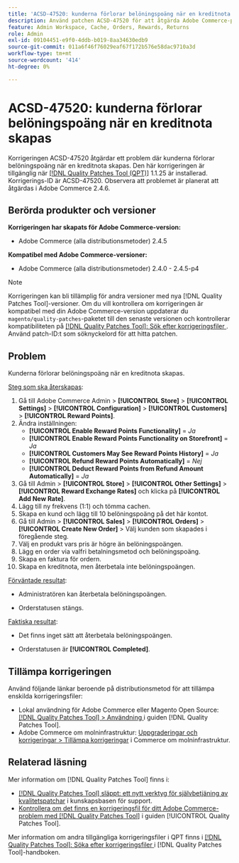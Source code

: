 ```yaml
---
title: 'ACSD-47520: kunderna förlorar belöningspoäng när en kreditnota skapas'
description: Använd patchen ACSD-47520 för att åtgärda Adobe Commerce-problemet där kunderna förlorar belöningspoäng när en kreditnota skapas.
feature: Admin Workspace, Cache, Orders, Rewards, Returns
role: Admin
exl-id: 09104451-e9f0-4ddb-b019-8aa34630edb9
source-git-commit: 011a6f46f76029eaf67f172b576e58dac9710a3d
workflow-type: tm+mt
source-wordcount: '414'
ht-degree: 0%

---
```


# ACSD-47520: kunderna förlorar belöningspoäng när en kreditnota skapas

Korrigeringen ACSD-47520 åtgärdar ett problem där kunderna förlorar belöningspoäng när en kreditnota skapas. Den här korrigeringen är tillgänglig när [[!DNL Quality Patches Tool (QPT)]](https://experienceleague.adobe.com/en/docs/commerce-operations/tools/quality-patches-tool/quality-patches-tool-to-self-serve-quality-patches) 1.1.25 är installerad. Korrigerings-ID är ACSD-47520. Observera att problemet är planerat att åtgärdas i Adobe Commerce 2.4.6.

## Berörda produkter och versioner

**Korrigeringen har skapats för Adobe Commerce-version:**
* Adobe Commerce (alla distributionsmetoder) 2.4.5

**Kompatibel med Adobe Commerce-versioner:**
* Adobe Commerce (alla distributionsmetoder) 2.4.0 - 2.4.5-p4

>[!NOTE]
>
>Korrigeringen kan bli tillämplig för andra versioner med nya [!DNL Quality Patches Tool]-versioner. Om du vill kontrollera om korrigeringen är kompatibel med din Adobe Commerce-version uppdaterar du `magento/quality-patches`-paketet till den senaste versionen och kontrollerar kompatibiliteten på [[!DNL Quality Patches Tool]: Sök efter korrigeringsfiler ](https://experienceleague.adobe.com/tools/commerce-quality-patches/index.html). Använd patch-ID:t som söknyckelord för att hitta patchen.

## Problem

Kunderna förlorar belöningspoäng när en kreditnota skapas.

<u>Steg som ska återskapas</u>:

1. Gå till Adobe Commerce Admin > **[!UICONTROL Store]** > **[!UICONTROL Settings]** > **[!UICONTROL Configuration]** > **[!UICONTROL Customers]** > **[!UICONTROL Reward Points]**.
1. Ändra inställningen:
   * **[!UICONTROL Enable Reward Points Functionality]** = _Ja_
   * **[!UICONTROL Enable Reward Points Functionality on Storefront]** = _Ja_
   * **[!UICONTROL Customers May See Reward Points History]** = _Ja_
   * **[!UICONTROL Refund Reward Points Automatically]** = _Nej_
   * **[!UICONTROL Deduct Reward Points from Refund Amount Automatically]** = _Ja_
1. Gå till Admin > **[!UICONTROL Store]** > **[!UICONTROL Other Settings]** > **[!UICONTROL Reward Exchange Rates]** och klicka på **[!UICONTROL Add New Rate]**.
1. Lägg till ny frekvens (1:1) och tömma cachen.
1. Skapa en kund och lägg till 10 belöningspoäng på det här kontot.
1. Gå till Admin > **[!UICONTROL Sales]** > **[!UICONTROL Orders]** > **[!UICONTROL Create New Order]** > Välj kunden som skapades i föregående steg.
1. Välj en produkt vars pris är högre än belöningspoängen.
1. Lägg en order via valfri betalningsmetod och belöningspoäng.
1. Skapa en faktura för ordern.
1. Skapa en kreditnota, men återbetala inte belöningspoängen.

<u>Förväntade resultat</u>:

* Administratören kan återbetala belöningspoängen.

* Orderstatusen stängs.

<u>Faktiska resultat</u>:

* Det finns inget sätt att återbetala belöningspoängen.

* Orderstatusen är **[!UICONTROL Completed]**.

## Tillämpa korrigeringen

Använd följande länkar beroende på distributionsmetod för att tillämpa enskilda korrigeringsfiler:

* Lokal användning för Adobe Commerce eller Magento Open Source: [[!DNL Quality Patches Tool] > Användning ](/help/tools/quality-patches-tool/usage.md) i guiden [!DNL Quality Patches Tool].
* Adobe Commerce om molninfrastruktur: [Uppgraderingar och korrigeringar > Tillämpa korrigeringar](https://experienceleague.adobe.com/docs/commerce-cloud-service/user-guide/develop/upgrade/apply-patches.html) i Commerce om molninfrastruktur.

## Relaterad läsning

Mer information om [!DNL Quality Patches Tool] finns i:

* [[!DNL Quality Patches Tool] släppt: ett nytt verktyg för självbetjäning av kvalitetspatchar](https://experienceleague.adobe.com/en/docs/commerce-operations/tools/quality-patches-tool/quality-patches-tool-to-self-serve-quality-patches) i kunskapsbasen för support.
* [Kontrollera om det finns en korrigeringsfil för ditt Adobe Commerce-problem med  [!DNL Quality Patches Tool]](/help/tools/quality-patches-tool/patches-available-in-qpt/check-patch-for-magento-issue-with-magento-quality-patches.md) i guiden [!UICONTROL Quality Patches Tool].


Mer information om andra tillgängliga korrigeringsfiler i QPT finns i [[!DNL Quality Patches Tool]: Söka efter korrigeringsfiler ](https://experienceleague.adobe.com/tools/commerce-quality-patches/index.html) i [!DNL Quality Patches Tool]-handboken.
